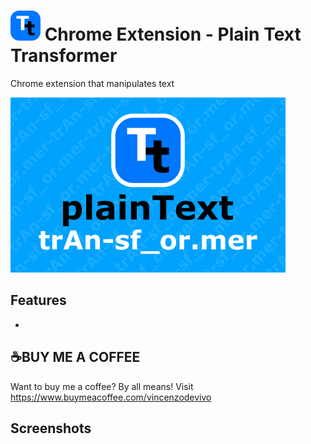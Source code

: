 # ![Plain Text Transformer Icon](ico/btn_circle_text_transformer.48x48.png) Chrome Extension - Plain Text Transformer 

Chrome extension that manipulates text

![Plain Text Transformer Logo](doc/mini.png)

## Features

- 

## ☕BUY ME A COFFEE

Want to buy me a coffee? By all means! Visit 
https://www.buymeacoffee.com/vincenzodevivo

## Screenshots
